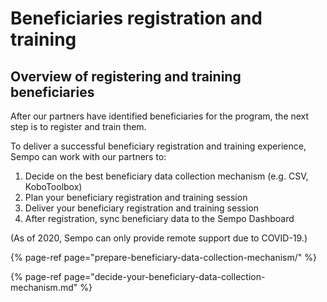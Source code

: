# Beneficiaries registration and training

## Overview of registering and training beneficiaries

After our partners have identified beneficiaries for the program, the next step is to register and train them. 

To deliver a successful beneficiary registration and training experience, Sempo can  work with our partners to:

1. Decide on the best beneficiary data collection mechanism \(e.g. CSV, KoboToolbox\)
2. Plan your beneficiary registration and training session
3. Deliver your beneficiary registration and training session
4. After registration, sync beneficiary data to the Sempo Dashboard

\(As of 2020, Sempo can only provide remote support due to COVID-19.\)

{% page-ref page="prepare-beneficiary-data-collection-mechanism/" %}

{% page-ref page="decide-your-beneficiary-data-collection-mechanism.md" %}



